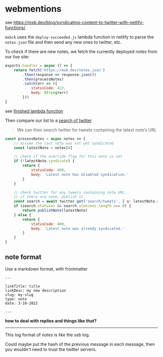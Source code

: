 # webmentions

see https://mxb.dev/blog/syndicating-content-to-twitter-with-netlify-functions/

`mxbck` uses the `deploy-succeeded.js` lambda function in netlify to parse the `notes.json` file and then send any new ones to twitter, etc.

To check if there are new notes, we fetch the currently deployed notes from our live site:
```js
exports.handler = async () => {
    return fetch('https://mxb.dev/notes.json')
        .then(response => response.json())
        .then(processNotes)
        .catch(err => ({
            statusCode: 422,
            body: String(err)
        }))
}
```

see [finished lambda function](https://gist.github.com/maxboeck/77c3c8e244f190147cca2f7383d5f183)

Then compare our list to a [search of twitter](https://mxb.dev/blog/syndicating-content-to-twitter-with-netlify-functions/)
> We can then search twitter for tweets containing the latest note’s URL 

```js
const processNotes = async notes => {
    // assume the last note was not yet syndicated
    const latestNote = notes[0]

    // check if the override flag for this note is set
    if (!latestNote.syndicate) {
        return {
            statusCode: 400,
            body: 'Latest note has disabled syndication.'
        }
    }

    // check twitter for any tweets containing note URL.
    // if there are none, publish it.
    const search = await twitter.get('search/tweets', { q: latestNote.url })
    if (search.statuses && search.statuses.length === 0) {
        return publishNote(latestNote)
    } else {
        return {
            statusCode: 400,
            body: 'Latest note was already syndicated.'
        }
    }
}
```

## note format

Use a markdown format, with frontmatter

```
---

linkTitle: title
linkDesc: my new description
slug: my-slug
type: note
date: 3-10-2022

---
```

**how to deal with replies and things like that?**

-------------

This log format of *notes* is like the ssb log.

Could maybe put the hash of the previous message in each message, then you wouldn't need to trust the twitter servers.

